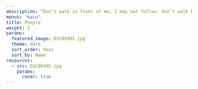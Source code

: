 ```yaml
---
description: “Don’t walk in front of me… I may not follow. Don’t walk behind me… I may not lead. Walk beside me… just be my friend” - Albert Camus
menus: "main"
title: People
weight: 3
params:
  featured_image: DSC09495.jpg
  theme: dark
  sort_order: desc
  sort_by: Name
resources:
  - src: DSC09495.jpg
    params:
      cover: true
---
```

